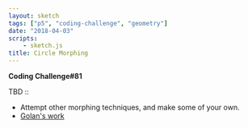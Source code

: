 ```yaml
---
layout: sketch
tags: ["p5", "coding-challenge", "geometry"]
date: "2018-04-03"
scripts: 
    - sketch.js
title: Circle Morphing
---
```


**Coding Challenge#81**

TBD ::
* Attempt other morphing techniques, and make some of your own.
* [Golan's work](https://github.com/golanlevin/circle-morphing)